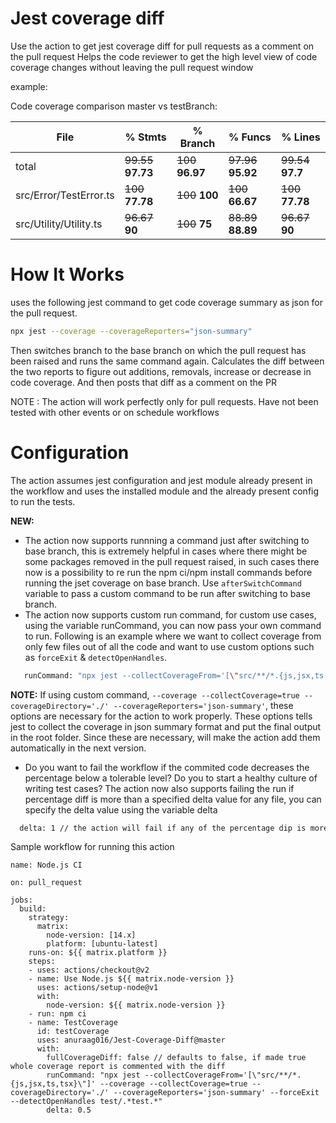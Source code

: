# Jest coverage diff

Use the action to get jest coverage diff for pull requests as a comment on the pull request
Helps the code reviewer to get the high level view of code coverage changes without leaving the pull request window

example:

Code coverage comparison master vs testBranch:

 File | % Stmts | % Branch | % Funcs | % Lines
 -----|---------|----------|---------|------
total | ~~99.55~~ **97.73** | ~~100~~ **96.97** | ~~97.96~~ **95.92** | ~~99.54~~ **97.7**
src/Error/TestError.ts | ~~100~~ **77.78** | ~~100~~ **100** | ~~100~~ **66.67** | ~~100~~ **77.78**
src/Utility/Utility.ts | ~~96.67~~ **90** | ~~100~~ **75** | ~~88.89~~ **88.89** | ~~96.67~~ **90**

# How It Works

uses the following jest command to get code coverage summary as json for the pull request.
```bash
npx jest --coverage --coverageReporters="json-summary"
```

Then switches branch to the base branch on which the pull request has been raised and runs the same command again.
Calculates the diff between the two reports to figure out additions, removals, increase or decrease in code coverage.
And then posts that diff as a comment on the PR

NOTE : The action will work perfectly only for pull requests. Have not been tested with other events or on schedule workflows

# Configuration

The action assumes jest configuration and jest module already present in the workflow and uses the installed module and the already present config to run the tests.

**NEW:**

 - The action now supports runnning a command just after switching to base branch, this is extremely helpful in cases where there might be some packages removed in the pull request raised, in such cases there now is a possibility to re run the npm ci/npm install commands before running the jset coverage on base branch. Use `afterSwitchCommand` variable to pass a custom command to be run after switching to base branch.
 - The action now supports custom run command, for custom use cases, using the variable runCommand, you can now pass your own command to run. Following is an example where we want to collect coverage from only few files out of all the code and want to use custom options such as `forceExit` & `detectOpenHandles`.
```bash
   runCommand: "npx jest --collectCoverageFrom='[\"src/**/*.{js,jsx,ts,tsx}\"]' --coverage --collectCoverage=true --coverageDirectory='./' --coverageReporters='json-summary' --forceExit --detectOpenHandles test/.*test.*"
```
**NOTE:** If using custom command, `--coverage --collectCoverage=true --coverageDirectory='./' --coverageReporters='json-summary'`, these options are necessary for the action to work properly. These options tells jest to collect the coverage in json summary format and put the final output in the root folder. Since these are necessary, will make the action add them automatically in the next version.

 - Do you want to fail the workflow if the commited code decreases the percentage below a tolerable level? Do you to start a healthy culture of writing test cases?
 The action now also supports failing the run if percentage diff is more than a specified delta value for any file, you can specify the delta value using the variable delta
 ```bash
   delta: 1 // the action will fail if any of the percentage dip is more than 1% for any changed file
 ```

Sample workflow for running this action

```
name: Node.js CI

on: pull_request

jobs:
  build:
    strategy:
      matrix:
        node-version: [14.x]
        platform: [ubuntu-latest]
    runs-on: ${{ matrix.platform }}
    steps:
    - uses: actions/checkout@v2
    - name: Use Node.js ${{ matrix.node-version }}
      uses: actions/setup-node@v1
      with:
        node-version: ${{ matrix.node-version }}
    - run: npm ci
    - name: TestCoverage
      id: testCoverage
      uses: anuraag016/Jest-Coverage-Diff@master
      with:
        fullCoverageDiff: false // defaults to false, if made true whole coverage report is commented with the diff
        runCommand: "npx jest --collectCoverageFrom='[\"src/**/*.{js,jsx,ts,tsx}\"]' --coverage --collectCoverage=true --coverageDirectory='./' --coverageReporters='json-summary' --forceExit --detectOpenHandles test/.*test.*"
        delta: 0.5
```
